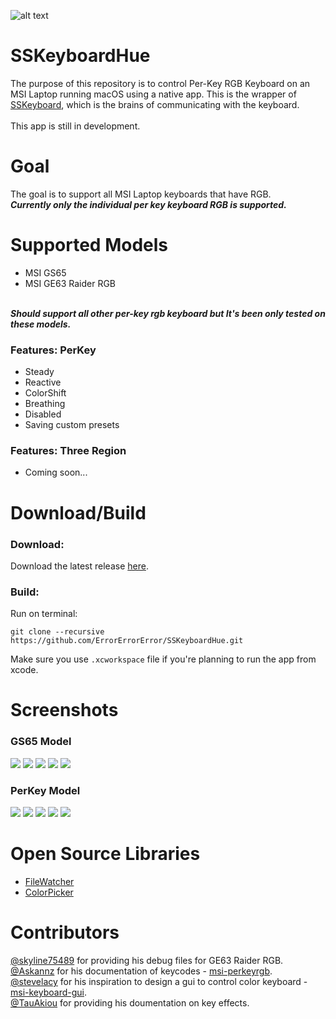 ![alt text][logo] 

[logo]: images/keyboard-hue-dark-128.png "SSKeyboardHue Logo"

# SSKeyboardHue

The purpose of this repository is to control Per-Key RGB Keyboard on an MSI Laptop running macOS using a native app. This is the wrapper of [SSKeyboard](https://github.com/ErrorErrorError/SSKeyboard), which is the brains of communicating with the keyboard.
<br>
<br> 
This app is still in development.

# Goal
The goal is to support all MSI Laptop keyboards that have RGB.
<br>
***Currently only the individual per key keyboard RGB is supported.***
# Supported Models
*   MSI GS65
*   MSI GE63 Raider RGB

<br>***Should support all other per-key rgb keyboard but It's been only tested on these models.***

### Features: PerKey
*   Steady
*   Reactive
*   ColorShift
*   Breathing
*   Disabled
*   Saving custom presets

### Features: Three Region
*   Coming soon...
# Download/Build
### Download:
Download the latest release [here](https://github.com/ErrorErrorError/SSKeyboardHue/releases).
### Build: 
Run on terminal:
```
git clone --recursive https://github.com/ErrorErrorError/SSKeyboardHue.git
```
Make sure you use ```.xcworkspace``` file if you're planning to run the app from xcode.

# Screenshots
### GS65 Model
<img src="images/sskeyboardhue-steady-mode.png">

<img src="images/sskeyboardhue-colorshift-mode.png">

<img src="images/sskeyboardhue-breathing-mode.png">

<img src="images/sskeyboardhue-reactive-mode.png">

<img src="images/sskeyboardhue-custom-presets.png">

### PerKey Model
<img src="images/sskeyboardhue-steady-mode-perkey.png">

<img src="images/sskeyboardhue-colorshift-mode-perkey.png">

<img src="images/sskeyboardhue-breathing-mode-perkey.png">

<img src="images/sskeyboardhue-reactive-mode-perkey.png">

<img src="images/sskeyboardhue-custom-presets-perkey.png">


# Open Source Libraries
* [FileWatcher](https://github.com/eonist/FileWatcher)
* [ColorPicker](https://github.com/Gofake1/Color-Picker)

# Contributors
[@skyline75489](https://github.com/skyline75489) for providing his debug files for GE63 Raider RGB. <br>
[@Askannz](https://github.com/Askannz/) for his documentation of keycodes - [msi-perkeyrgb](https://github.com/Askannz/msi-perkeyrgb). <br>
[@stevelacy](https://github.com/stevelacy) for his inspiration to design a gui to control color keyboard - [msi-keyboard-gui](https://github.com/Askannz/msi-perkeyrgb). <br>
[@TauAkiou](https://github.com/TauAkiou) for providing his doumentation on key effects.